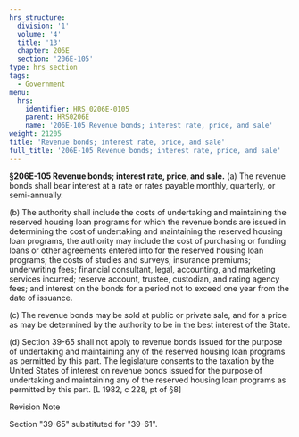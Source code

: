 ```yaml
---
hrs_structure:
  division: '1'
  volume: '4'
  title: '13'
  chapter: 206E
  section: '206E-105'
type: hrs_section
tags:
  - Government
menu:
  hrs:
    identifier: HRS_0206E-0105
    parent: HRS0206E
    name: '206E-105 Revenue bonds; interest rate, price, and sale'
weight: 21205
title: 'Revenue bonds; interest rate, price, and sale'
full_title: '206E-105 Revenue bonds; interest rate, price, and sale'
---
```

**§206E-105 Revenue bonds; interest rate, price, and sale.** (a) The revenue bonds shall bear interest at a rate or rates payable monthly, quarterly, or semi-annually.

(b) The authority shall include the costs of undertaking and maintaining the reserved housing loan programs for which the revenue bonds are issued in determining the cost of undertaking and maintaining the reserved housing loan programs, the authority may include the cost of purchasing or funding loans or other agreements entered into for the reserved housing loan programs; the costs of studies and surveys; insurance premiums; underwriting fees; financial consultant, legal, accounting, and marketing services incurred; reserve account, trustee, custodian, and rating agency fees; and interest on the bonds for a period not to exceed one year from the date of issuance.

(c) The revenue bonds may be sold at public or private sale, and for a price as may be determined by the authority to be in the best interest of the State.

(d) Section 39-65 shall not apply to revenue bonds issued for the purpose of undertaking and maintaining any of the reserved housing loan programs as permitted by this part. The legislature consents to the taxation by the United States of interest on revenue bonds issued for the purpose of undertaking and maintaining any of the reserved housing loan programs as permitted by this part. [L 1982, c 228, pt of §8]

Revision Note

Section "39-65" substituted for "39-61".
